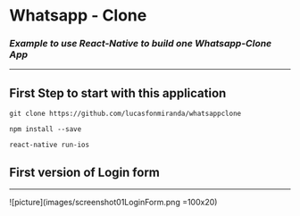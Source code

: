 # Whatsapp - Clone
### _Example to use React-Native to build one Whatsapp-Clone App_

---


## First Step to start with this application

```shell
git clone https://github.com/lucasfonmiranda/whatsappclone

npm install --save

react-native run-ios 
```

## First version of Login form 
---

![picture](images/screenshot01LoginForm.png =100x20)
